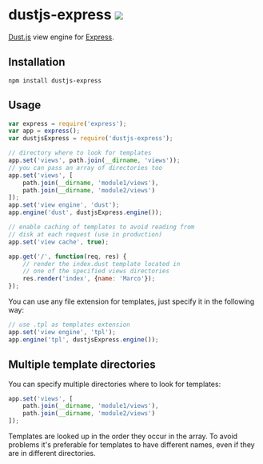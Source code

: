 # dustjs-express [![](https://travis-ci.org/raxell/dustjs-express.png)](https://travis-ci.org/raxell/dustjs-express)

[Dust.js](http://www.dustjs.com/) view engine for [Express](http://expressjs.com/).

## Installation

```
npm install dustjs-express
```

## Usage

```javascript
var express = require('express');
var app = express();
var dustjsExpress = require('dustjs-express');

// directory where to look for templates
app.set('views', path.join(__dirname, 'views'));
// you can pass an array of directories too
app.set('views', [
    path.join(__dirname, 'module1/views'),
    path.join(__dirname, 'module2/views')
]);
app.set('view engine', 'dust');
app.engine('dust', dustjsExpress.engine());

// enable caching of templates to avoid reading from
// disk at each request (use in production)
app.set('view cache', true);

app.get('/', function(req, res) {
    // render the index.dust template located in
    // one of the specified views directories
    res.render('index', {name: 'Marco'});
});
```

You can use any file extension for templates, just specify it in the following way:
```javascript
// use .tpl as templates extension
app.set('view engine', 'tpl');
app.engine('tpl', dustjsExpress.engine());
```

## Multiple template directories
You can specify multiple directories where to look for templates:
```javascript
app.set('views', [
    path.join(__dirname, 'module1/views'),
    path.join(__dirname, 'module2/views')
]);
```
Templates are looked up in the order they occur in the array.
To avoid problems it's preferable for templates to have different names, even if
they are in different directories.
